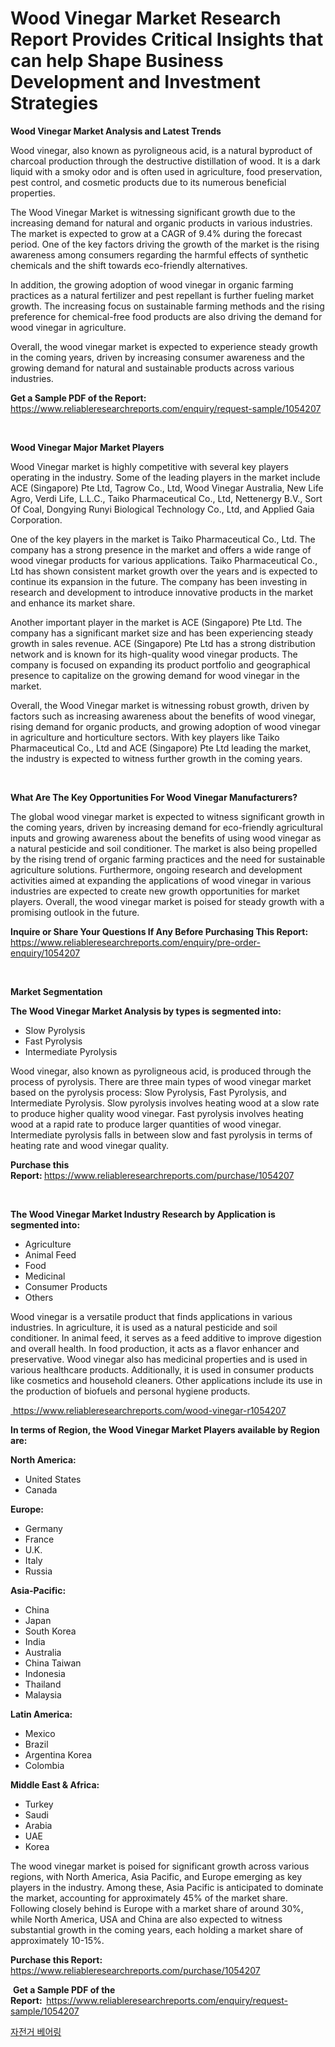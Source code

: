 <p><h1>Wood Vinegar Market Research Report Provides Critical Insights that can help Shape Business Development and Investment Strategies</h1></p><p><strong>Wood Vinegar Market Analysis and Latest Trends</strong></p>
<p><p>Wood vinegar, also known as pyroligneous acid, is a natural byproduct of charcoal production through the destructive distillation of wood. It is a dark liquid with a smoky odor and is often used in agriculture, food preservation, pest control, and cosmetic products due to its numerous beneficial properties.</p><p>The Wood Vinegar Market is witnessing significant growth due to the increasing demand for natural and organic products in various industries. The market is expected to grow at a CAGR of 9.4% during the forecast period. One of the key factors driving the growth of the market is the rising awareness among consumers regarding the harmful effects of synthetic chemicals and the shift towards eco-friendly alternatives.</p><p>In addition, the growing adoption of wood vinegar in organic farming practices as a natural fertilizer and pest repellant is further fueling market growth. The increasing focus on sustainable farming methods and the rising preference for chemical-free food products are also driving the demand for wood vinegar in agriculture.</p><p>Overall, the wood vinegar market is expected to experience steady growth in the coming years, driven by increasing consumer awareness and the growing demand for natural and sustainable products across various industries.</p></p>
<p><strong>Get a Sample PDF of the Report:&nbsp;</strong> <a href="https://www.reliableresearchreports.com/enquiry/request-sample/1054207">https://www.reliableresearchreports.com/enquiry/request-sample/1054207</a></p>
<p>&nbsp;</p>
<p><strong>Wood Vinegar Major Market Players</strong></p>
<p><p>Wood Vinegar market is highly competitive with several key players operating in the industry. Some of the leading players in the market include ACE (Singapore) Pte Ltd, Tagrow Co., Ltd, Wood Vinegar Australia, New Life Agro, Verdi Life, L.L.C., Taiko Pharmaceutical Co., Ltd, Nettenergy B.V., Sort Of Coal, Dongying Runyi Biological Technology Co., Ltd, and Applied Gaia Corporation.</p><p>One of the key players in the market is Taiko Pharmaceutical Co., Ltd. The company has a strong presence in the market and offers a wide range of wood vinegar products for various applications. Taiko Pharmaceutical Co., Ltd has shown consistent market growth over the years and is expected to continue its expansion in the future. The company has been investing in research and development to introduce innovative products in the market and enhance its market share.</p><p>Another important player in the market is ACE (Singapore) Pte Ltd. The company has a significant market size and has been experiencing steady growth in sales revenue. ACE (Singapore) Pte Ltd has a strong distribution network and is known for its high-quality wood vinegar products. The company is focused on expanding its product portfolio and geographical presence to capitalize on the growing demand for wood vinegar in the market.</p><p>Overall, the Wood Vinegar market is witnessing robust growth, driven by factors such as increasing awareness about the benefits of wood vinegar, rising demand for organic products, and growing adoption of wood vinegar in agriculture and horticulture sectors. With key players like Taiko Pharmaceutical Co., Ltd and ACE (Singapore) Pte Ltd leading the market, the industry is expected to witness further growth in the coming years.</p></p>
<p>&nbsp;</p>
<p><strong>What Are The Key Opportunities For Wood Vinegar Manufacturers?</strong></p>
<p><p>The global wood vinegar market is expected to witness significant growth in the coming years, driven by increasing demand for eco-friendly agricultural inputs and growing awareness about the benefits of using wood vinegar as a natural pesticide and soil conditioner. The market is also being propelled by the rising trend of organic farming practices and the need for sustainable agriculture solutions. Furthermore, ongoing research and development activities aimed at expanding the applications of wood vinegar in various industries are expected to create new growth opportunities for market players. Overall, the wood vinegar market is poised for steady growth with a promising outlook in the future.</p></p>
<p><strong>Inquire or Share Your Questions If Any Before Purchasing This Report:</strong> <a href="https://www.reliableresearchreports.com/enquiry/pre-order-enquiry/1054207">https://www.reliableresearchreports.com/enquiry/pre-order-enquiry/1054207</a></p>
<p>&nbsp;</p>
<p><strong>Market Segmentation</strong></p>
<p><strong>The Wood Vinegar Market Analysis by types is segmented into:</strong></p>
<p><ul><li>Slow Pyrolysis</li><li>Fast Pyrolysis</li><li>Intermediate Pyrolysis</li></ul></p>
<p><p>Wood vinegar, also known as pyroligneous acid, is produced through the process of pyrolysis. There are three main types of wood vinegar market based on the pyrolysis process: Slow Pyrolysis, Fast Pyrolysis, and Intermediate Pyrolysis. Slow pyrolysis involves heating wood at a slow rate to produce higher quality wood vinegar. Fast pyrolysis involves heating wood at a rapid rate to produce larger quantities of wood vinegar. Intermediate pyrolysis falls in between slow and fast pyrolysis in terms of heating rate and wood vinegar quality.</p></p>
<p><strong>Purchase this Report:&nbsp;</strong><a href="https://www.reliableresearchreports.com/purchase/1054207">https://www.reliableresearchreports.com/purchase/1054207</a></p>
<p>&nbsp;</p>
<p><strong>The Wood Vinegar Market Industry Research by Application is segmented into:</strong></p>
<p><ul><li>Agriculture</li><li>Animal Feed</li><li>Food</li><li>Medicinal</li><li>Consumer Products</li><li>Others</li></ul></p>
<p><p>Wood vinegar is a versatile product that finds applications in various industries. In agriculture, it is used as a natural pesticide and soil conditioner. In animal feed, it serves as a feed additive to improve digestion and overall health. In food production, it acts as a flavor enhancer and preservative. Wood vinegar also has medicinal properties and is used in various healthcare products. Additionally, it is used in consumer products like cosmetics and household cleaners. Other applications include its use in the production of biofuels and personal hygiene products.</p></p>
<p><a href="https://www.reliableresearchreports.com/wood-vinegar-r1054207">&nbsp;https://www.reliableresearchreports.com/wood-vinegar-r1054207</a></p>
<p><strong>In terms of Region, the Wood Vinegar Market Players available by Region are:</strong></p>
<p>
    <p> <strong> North America: </strong>
        <ul>
            <li>United States</li>
            <li>Canada</li>
        </ul>
        </p> 
    <p> <strong> Europe: </strong>
        <ul>
            <li>Germany</li>
            <li>France</li>
            <li>U.K.</li>
            <li>Italy</li>
            <li>Russia</li>
        </ul>
        </p> 
    <p> <strong> Asia-Pacific: </strong>
        <ul>
            <li>China</li>
            <li>Japan</li>
            <li>South Korea</li>
            <li>India</li>
            <li>Australia</li>
            <li>China Taiwan</li>
            <li>Indonesia</li>
            <li>Thailand</li>
            <li>Malaysia</li>
        </ul>
        </p> 
    <p> <strong> Latin America: </strong>
        <ul>
            <li>Mexico</li>
            <li>Brazil</li>
            <li>Argentina Korea</li>
            <li>Colombia</li>
        </ul>
        </p> 
    <p> <strong> Middle East & Africa: </strong>
        <ul>
            <li>Turkey</li>
            <li>Saudi</li>
            <li>Arabia</li>
            <li>UAE</li>
            <li>Korea</li>
        </ul>
    </p>
    </p>
<p><p>The wood vinegar market is poised for significant growth across various regions, with North America, Asia Pacific, and Europe emerging as key players in the industry. Among these, Asia Pacific is anticipated to dominate the market, accounting for approximately 45% of the market share. Following closely behind is Europe with a market share of around 30%, while North America, USA and China are also expected to witness substantial growth in the coming years, each holding a market share of approximately 10-15%.</p></p>
<p><strong>Purchase this Report: </strong><a href="https://www.reliableresearchreports.com/purchase/1054207">https://www.reliableresearchreports.com/purchase/1054207</a></p>
<p>&nbsp;<strong>Get a Sample PDF of the Report:&nbsp;&nbsp;</strong><a href="https://www.reliableresearchreports.com/enquiry/request-sample/1054207">https://www.reliableresearchreports.com/enquiry/request-sample/1054207</a></p>
<p><strong></strong></p>
<p><p><a href="https://medium.com/@crumbles67678/%EC%9E%90%EC%A0%84%EA%B1%B0-%EB%B2%A0%EC%96%B4%EB%A7%81-%EC%8B%9C%EC%9E%A5-2031%EB%85%84%EA%B9%8C%EC%A7%80%EC%9D%98-%ED%8A%B8%EB%A0%8C%EB%93%9C-%EC%98%88%EC%B8%A1-%EB%B0%8F-%EA%B2%BD%EC%9F%81-%EB%B6%84%EC%84%9D-d321b87ede56">자전거 베어링</a></p></p>